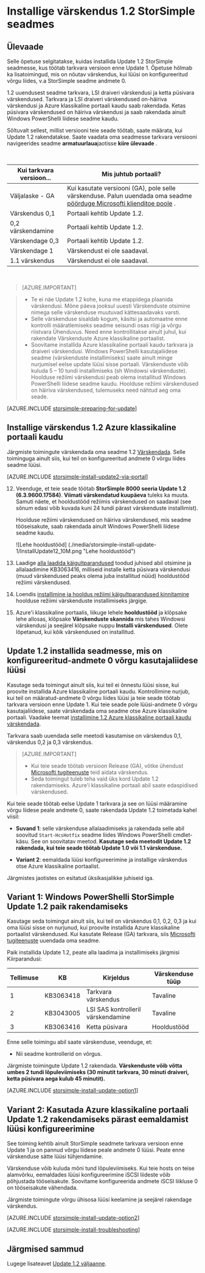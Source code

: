 <properties
   pageTitle="Installige värskendus 1.2 StorSimple seadmes | Microsoft Azure'i"
   description="Selgitatakse, kuidas installida StorSimple 8000 seeria Update 1.2 StorSimple 8000 sarja seadmes."
   services="storsimple"
   documentationCenter="NA"
   authors="alkohli"
   manager="carmonm"
   editor="" />
<tags
   ms.service="storsimple"
   ms.devlang="NA"
   ms.topic="article"
   ms.tgt_pltfrm="NA"
   ms.workload="TBD"
   ms.date="08/22/2016"
   ms.author="alkohli" />

# <a name="install-update-12-on-your-storsimple-device"></a>Installige värskendus 1.2 StorSimple seadmes

## <a name="overview"></a>Ülevaade

Selle õpetuse selgitatakse, kuidas installida Update 1.2 StorSimple seadmesse, kus töötab tarkvara versioon enne Update 1. Õpetuse hõlmab ka lisatoimingud, mis on nõutav värskendus, kui lüüsi on konfigureeritud võrgu liides, v.a StorSimple seadme andmete 0.

1.2 uuendusest seadme tarkvara, LSI draiveri värskendusi ja ketta püsivara värskendused. Tarkvara ja LSI draiveri värskendused on-häiriva värskendusi ja Azure klassikaline portaali kaudu saab rakendada. Ketas püsivara värskendused on häiriva värskendusi ja saab rakendada ainult Windows PowerShelli liidese seadme kaudu.

Sõltuvalt sellest, millist versiooni teie seade töötab, saate määrata, kui Update 1.2 rakendatakse. Saate vaadata oma seadmesse tarkvara versiooni navigeerides seadme **armatuurlaua**jaotisse **kiire ülevaade** .

</br>

| Kui tarkvara versioon...   | Mis juhtub portaali?                              |
|---------------------------------|--------------------------------------------------------------|
| Väljalaske - GA                    | Kui kasutate versiooni (GA), pole selle värskenduse. Palun uuendada oma seadme [pöörduge Microsofti klienditoe poole](storsimple-contact-microsoft-support.md) .|
| Värskendus 0,1                      | Portaali kehtib Update 1.2.                                |
| 0,2 värskendamine                      | Portaali kehtib Update 1.2.                                |
| Värskendage 0,3                      | Portaali kehtib Update 1.2.                                |
| Värskendage 1                        | Värskendust ei ole saadaval.                           |
| 1.1 värskendus                      | Värskendust ei ole saadaval.                           |

</br>

> [AZURE.IMPORTANT]

> -  Te ei näe Update 1.2 kohe, kuna me etappidega plaanida värskendusi. Mõne päeva jooksul uuesti Värskenduste otsimine nimega selle värskenduse muutuvad kättesaadavaks varsti.
> - Selle värskenduse sisaldab kogum, käsitsi ja automaatne enne kontrolli määratlemiseks seadme seisundi osas riigi ja võrgu riistvara Ühenduvus. Need enne kontrollitakse ainult juhul, kui rakendate Värskenduste Azure klassikaline portaalist.
> - Soovitame installida Azure klassikaline portaali kaudu tarkvara ja draiveri värskendusi. Windows PowerShelli kasutajaliidese seadme (värskenduste installimiseks) saate ainult minge nurjumisel eelse update lüüsi sisse portaali. Värskenduste võib kuluda 5 – 10 tundi installimiseks (sh Windowsi värskenduste). Hoolduse režiimi värskendusi peab olema installitud Windows PowerShelli liidese seadme kaudu. Hoolduse režiimi värskendused on häiriva värskendused, tulemuseks need nähtud aeg oma seade.

[AZURE.INCLUDE [storsimple-preparing-for-update](../../includes/storsimple-preparing-for-updates.md)]

## <a name="install-update-12-via-the-azure-classic-portal"></a>Installige värskendus 1.2 Azure klassikaline portaali kaudu

Järgmiste toimingute värskendada oma seadme 1.2 [Värskendada](storsimple-update1-release-notes.md). Selle toiminguga ainult siis, kui teil on konfigureeritud andmete 0 võrgu liides seadme lüüsi.

[AZURE.INCLUDE [storsimple-install-update2-via-portal](../../includes/storsimple-install-update2-via-portal.md)]

12. Veenduge, et teie seade töötab **StorSimple 8000 seeria Update 1.2 (6.3.9600.17584)**. **Viimati värskendatud kuupäeva** tuleks ka muuta. Samuti näete, et hooldustööd režiimis värskendused on saadaval (see sõnum edasi võib kuvada kuni 24 tundi pärast värskenduste installimist).

    Hoolduse režiimi värskendused on häiriva värskendused, mis seadme tööseisakute, saab rakendada ainult Windows PowerShelli liidese seadme kaudu.

    ![Lehe hooldustööd] (./media/storsimple-install-update-1/InstallUpdate12_10M.png "Lehe hooldustööd")

13. Laadige [alla laadida käigultparandused]( #to-download-hotfixes) toodud juhised abil otsimine ja allalaadimine KB3063416, milliseid installe ketta püsivara värskendusi (muud värskendused peaks olema juba installitud nüüd) hooldustööd režiimi värskendused.

13. Loendis [installimine ja hooldus režiimi käigultparandused kinnitamine](#to-install-and-verify-maintenance-mode-hotfixes) hoolduse režiimi värskenduste installimiseks järgige.

14. Azure'i klassikaline portaalis, liikuge lehele **hooldustööd** ja klõpsake lehe allosas, klõpsake **Värskenduste skannida** mis tahes Windowsi värskendusi ja seejärel klõpsake nuppu **Installi värskendused**. Olete lõpetanud, kui kõik värskendused on installitud.



## <a name="install-update-12-on-a-device-that-has-a-gateway-configured-for-a-non-data-0-network-interface"></a>Update 1.2 installida seadmesse, mis on konfigureeritud-andmete 0 võrgu kasutajaliidese lüüsi

Kasutage seda toimingut ainult siis, kui teil ei õnnestu lüüsi sisse, kui proovite installida Azure klassikaline portaali kaudu. Kontrollimine nurjub, kui teil on määratud-andmete 0 võrgu liides lüüsi ja teie seade töötab tarkvara versioon enne Update 1. Kui teie seade pole lüüsi-andmete 0 võrgu kasutajaliidese, saate värskendada oma seadme otse Azure klassikaline portaali. Vaadake teemat [installimine 1.2 Azure klassikaline portaali kaudu värskendada](#install-update-1.2-via-the-azure-classic-portal).

Tarkvara saab uuendada selle meetodi kasutamise on värskendus 0,1, värskendus 0,2 ja 0,3 värskendus.


> [AZURE.IMPORTANT]
>
> - Kui teie seade töötab versioon Release (GA), võtke ühendust [Microsofti tugiteenuste](storsimple-contact-microsoft-support.md) teid aidata värskendus.
> - Seda toimingut tuleb teha vaid üks kord Update 1.2 rakendamiseks. Azure'i klassikaline portaali abil saate edaspidised värskendused.

Kui teie seade töötab eelse Update 1 tarkvara ja see on lüüsi määramine võrgu liidese peale andmete 0, saate rakendada Update 1.2 toimetada kahel viisil:

- **Suvand 1**: selle värskenduse allalaadimiseks ja rakendada selle abil soovitud `Start-HcsHotfix` seadme liides Windows PowerShelli cmdlet-käsu. See on soovitatav meetod. **Kasutage seda meetodit Update 1.2 rakendada, kui teie seade töötab Update 1.0 või 1.1 värskenduse.**

- **Variant 2**: eemaldada lüüsi konfigureerimine ja installige värskendus otse Azure klassikaline portaalist.


Järgmistes jaotistes on esitatud üksikasjalikke juhiseid iga.

## <a name="option-1-use-windows-powershell-for-storsimple-to-apply-update-12-as-a-hotfix"></a>Variant 1: Windows PowerShelli StorSimple Update 1.2 paik rakendamiseks

Kasutage seda toimingut ainult siis, kui teil on värskendus 0,1, 0,2, 0,3 ja kui oma lüüsi sisse on nurjunud, kui proovite installida Azure klassikaline portaalist värskendused. Kui kasutate Release (GA) tarkvara, siis [Microsofti tugiteenuste](storsimple-contact-microsoft-support.md) uuendada oma seadme.

Paik installida Update 1.2, peate alla laadima ja installimiseks järgmisi Kiirparandusi:

| Tellimuse  | KB        | Kirjeldus             | Värskenduse tüüp  |
|--------|-----------|-------------------------|------------- |
| 1      | KB3063418 | Tarkvara värskendus         |  Tavaline     |
| 2      | KB3043005 | LSI SAS kontrolleril värskendamine |  Tavaline     |
| 3      | KB3063416 | Ketta püsivara           | Hooldustööd  |

Enne selle toimingu abil saate värskenduse, veenduge, et:

- Nii seadme kontrollerid on võrgus.

Järgmiste toimingute Update 1.2 rakendada. **Värskenduste võib võtta umbes 2 tundi lõpuleviimiseks (30 minutit tarkvara, 30 minuti draiveri, ketta püsivara aega kulub 45 minutit).**

[AZURE.INCLUDE [storsimple-install-update-option1](../../includes/storsimple-install-update-option1.md)]


## <a name="option-2-use-the-azure-classic-portal-to-apply-update-12-after-removing-the-gateway-configuration"></a>Variant 2: Kasutada Azure klassikaline portaali Update 1.2 rakendamiseks pärast eemaldamist lüüsi konfigureerimine

See toiming kehtib ainult StorSimple seadmete tarkvara versioon enne Update 1 ja on pannud võrgu liidese peale andmete 0 lüüsi. Peate enne värskenduse sätte lüüsi tühjendamine.

Värskenduse võib kuluda mõni tund lõpuleviimiseks. Kui teie hosts on teise alamvõrku, eemaldades lüüsi konfigureerimine iSCSI liideste võib põhjustada tööseisakute. Soovitame konfigureerida andmete iSCSI liikluse 0 on tööseisakute vähendada.

Järgmiste toimingute võrgu ühisosa lüüsi keelamine ja seejärel rakendage värskendus.

[AZURE.INCLUDE [storsimple-install-update-option2](../../includes/storsimple-install-update-option2.md)]

[AZURE.INCLUDE [storsimple-install-troubleshooting](../../includes/storsimple-install-troubleshooting.md)]


## <a name="next-steps"></a>Järgmised sammud

Lugege lisateavet [Update 1.2 väljaanne](storsimple-update1-release-notes.md).
